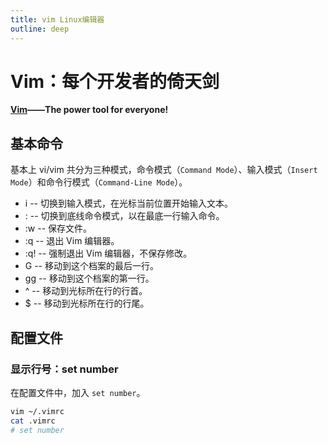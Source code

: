 ```yaml
---
title: vim Linux编辑器
outline: deep
---
```


# Vim：每个开发者的倚天剑

**[Vim](https://www.vim.org)——The power tool for everyone!**

## 基本命令

基本上 vi/vim 共分为三种模式，命令模式（`Command Mode`）、输入模式（`Insert Mode`）和命令行模式（`Command-Line Mode`）。

- i -- 切换到输入模式，在光标当前位置开始输入文本。
- : -- 切换到底线命令模式，以在最底一行输入命令。
- :w -- 保存文件。
- :q -- 退出 Vim 编辑器。
- :q! -- 强制退出 Vim 编辑器，不保存修改。
- G -- 移动到这个档案的最后一行。
- gg -- 移动到这个档案的第一行。
- ^ -- 移动到光标所在行的行首。
- $ -- 移动到光标所在行的行尾。

## 配置文件

### 显示行号：set number

在配置文件中，加入 `set number`。

```bash
vim ~/.vimrc
cat .vimrc
# set number
```
